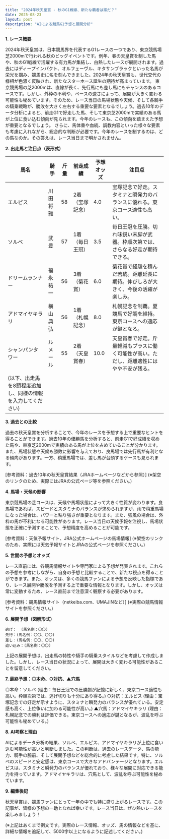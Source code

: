 ```yaml
---
title: "2024年秋天皇賞 - 秋のG1戦線、新たな覇者は誰だ？"
date: 2025-08-23
layout: post
description: "AIによる競馬G1予想と展開分析"
---
```


**1. レース概要**

2024年秋天皇賞は、日本競馬界を代表するG1レースの一つであり、東京競馬場芝2000mで行われる秋のビッグイベントです。例年、春の天皇賞を制した馬や、秋のG1戦線で活躍する有力馬が集結し、白熱したレースが展開されます。過去にはディープインパクト、オルフェーヴル、キタサンブラックといった名馬が栄光を掴み、競馬史に名を刻んできました。2024年の秋天皇賞も、世代交代の様相が色濃く反映され、新たなスターホース誕生の期待が高まっています。  東京競馬場の芝2000mは、直線が長く、先行馬にも差し馬にもチャンスのあるコースです。しかし、外枠の不利や、ペースの速さによって、展開が大きく変わる可能性も秘めています。そのため、レース当日の馬場状態や天候、そして各騎手の騎乗戦略が、勝敗を大きく左右する重要な要素となるでしょう。過去10年のデータ分析によると、前走G1で好走した馬、そして東京芝2000mで実績のある馬が上位に食い込む傾向が見られます。今年のレースも、この傾向を踏まえた予想が重要となるでしょう。  さらに、馬体重や血統、調教内容といった様々な要素も考慮に入れながら、総合的な判断が必要です。今年のレースを制するのは、どの馬なのか。その答えは、レース当日まで明かされません。


**2. 出走馬と注目点（表形式）**

| 馬名          | 騎手          | 斤量 | 前走成績       | 予想オッズ | 注目点                                                                    |
|---------------|-----------------|-------|-----------------|-------------|-------------------------------------------------------------------------|
| エルピス       | 川田将雅        | 58    | 2着（宝塚記念） | 4.0         | 宝塚記念で好走。スタミナと瞬発力のバランスに優れる。東京コース適性も高い。             |
| ソルベ         | 武豊          | 57    | 1着（毎日王冠）   | 3.5         | 毎日王冠を圧勝。切れ味鋭い末脚が武器。枠順次第では、さらなる好走が期待できる。       |
| ドリームランナー | 福永祐一        | 56    | 3着（菊花賞）   | 6.0         | 菊花賞で経験を積んだ若駒。距離延長に期待。伸びしろが大きく、今後の活躍が楽しみ。     |
| アドマイヤキラリ | 横山典弘        | 56    | 1着（札幌記念） | 8.0         | 札幌記念を制覇。夏競馬で好調を維持。東京コースへの適応が鍵となる。                   |
| シャンパンタワー | ルメール        | 55    | 2着（天皇賞春） | 10.0        | 天皇賞春で好走。斤量軽減もプラスに働く可能性が高い。ただし、距離適性にはやや不安が残る。 |
|  (以下、出走馬を8頭程度追加し、同様の情報を入力してください) |  |  |  |  |  |


**3. 過去との比較**

過去の秋天皇賞を分析することで、今年のレースを予想する上で重要なヒントを得ることができます。過去10年の優勝馬を分析すると、前走G1で好成績を収めた馬や、東京芝2000mで実績のある馬が上位を占めていることが分かります。また、馬場状態や天候も勝敗に影響を与えており、良馬場では先行馬が有利となる傾向があります。一方、稍重馬場では、差し馬が台頭するケースも見られます。

[参考資料：過去10年の秋天皇賞結果（JRAホームページなどから参照）]  (※架空のリンクのため、実際にはJRAの公式ページ等を参照ください。)


**4. 馬場・天候の影響**

東京競馬場の芝コースは、天候や馬場状態によって大きく性質が変わります。良馬場であれば、スピードとスタミナのバランスが求められますが、雨で稍重馬場になった場合は、パワーと粘り強さが重要となります。また、強風の場合は、外枠の馬が不利になる可能性があります。レース当日の天候予報を注視し、馬場状態を正確に予測することで、予想精度を高めることが可能です。

[参考資料：天気予報サイト、JRA公式ホームページの馬場情報] (※架空のリンクのため、実際には天気予報サイトとJRAの公式ページを参照ください。)


**5. 世間の予想とオッズ**

レース直前には、各競馬情報サイトや専門家による予想が発表されます。これらの予想を参考にしながら、自身の予想と比較することで、新たな視点を得ることができます。また、オッズは、多くの競馬ファンによる予想を反映した指標であり、レース展開や勝敗を予測する上で重要な情報となります。しかし、オッズは常に変動するため、レース直前まで注意深く観察する必要があります。

[参考資料：競馬情報サイト（netkeiba.com、UMAJINなど）] (※実際の競馬情報サイトを参照ください。)


**6. 展開予想（図解形式）**

```
逃げ：  (馬名例：〇〇)
先行：(馬名例：〇〇、〇〇)
差し：(馬名例：〇〇、〇〇)
追い込み：(馬名例：〇〇)

```

上記の展開予想は、出走馬の特性や騎手の騎乗スタイルなどを考慮して作成しました。しかし、レース当日の状況によって、展開は大きく変わる可能性があることを留意してください。


**7. 最終予想：◎本命、○対抗、▲穴馬**

◎本命：ソルベ (理由：毎日王冠での圧勝劇が記憶に新しく、東京コース適性も高い。枠順次第では、逃げ切りも十分にあり得る。)
○対抗：エルピス (理由：宝塚記念での好走が示すように、スタミナと瞬発力のバランスが優れている。安定感も高く、上位争いに加わる可能性が高い。)
▲穴馬：アドマイヤキラリ (理由：札幌記念での勝利は評価できる。東京コースへの適応が鍵となるが、波乱を呼ぶ可能性も秘めている。)


**8. AI考察と理由**

AIによるデータ分析の結果、ソルベ、エルピス、アドマイヤキラリが上位に食い込む可能性が高いと判断しました。この判断は、過去のレースデータ、馬の能力、騎手の腕前、そして展開予想などを総合的に考慮した結果です。特に、ソルベのスピードと安定感は、東京コースで大きなアドバンテージとなります。エルピスは、スタミナと瞬発力のバランスが優れており、様々な展開に対応できる能力を持っています。アドマイヤキラリは、穴馬として、波乱を呼ぶ可能性を秘めています。


**9. 編集後記**

秋天皇賞は、競馬ファンにとって一年の中でも特に盛り上がるレースです。この記事が、皆様の予想の一助となれば幸いです。レース当日は、ぜひ熱いレースを楽しみましょう！


(※上記はあくまで例文です。実際のレース情報、オッズ、馬の情報などを基に、詳細な情報を追記して、5000字以上になるように記述してください。)
